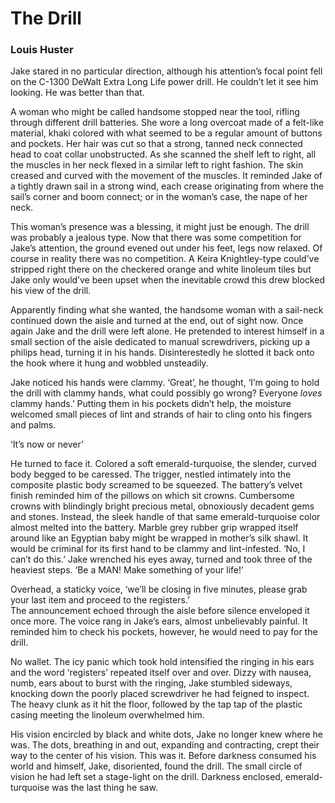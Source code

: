 # The Drill
### Louis Huster

Jake stared in no particular direction, although his attention’s focal point fell on the C-1300 DeWalt Extra Long Life power drill. He couldn’t let it see him looking. He was better than that.

A woman who might be called handsome stopped near the tool, rifling through different drill batteries. She wore a long overcoat made of a felt-like material, khaki colored with what seemed to be a regular amount of buttons and pockets. Her hair was cut so that a strong, tanned neck connected head to coat collar unobstructed. As she scanned the shelf left to right, all the muscles in her neck flexed in a similar left to right fashion. The skin creased and curved with the movement of the muscles. It reminded Jake of a tightly drawn sail in a strong wind, each crease originating from where the sail’s corner and boom connect; or in the woman’s case, the nape of her neck.

This woman’s presence was a blessing, it might just be enough. The drill was probably a jealous type. Now that there was some competition for Jake’s attention, the ground evened out under his feet, legs now relaxed. Of course in reality there was no competition. A Keira Knightley-type could’ve stripped right there on the checkered orange and white linoleum tiles but Jake only would’ve been upset when the inevitable crowd this drew blocked his view of the drill. 

Apparently finding what she wanted, the handsome woman with a sail-neck continued down the aisle and turned at the end, out of sight now. Once again Jake and the drill were left alone. He pretended to interest himself in a small section of the aisle dedicated to manual screwdrivers, picking up a philips head, turning it in his hands. Disinterestedly he slotted it back onto the hook where it hung and wobbled unsteadily. 

Jake noticed his hands were clammy. ‘Great’, he thought, ‘I’m going to hold the drill with clammy hands, what could possibly go wrong? Everyone *loves* clammy hands.’ Putting them in his pockets didn’t help, the moisture welcomed small pieces of lint and strands of hair to cling onto his fingers and palms.

‘It’s now or never’

He turned to face it. Colored a soft emerald-turquoise, the slender, curved body begged to be caressed. The trigger, nestled intimately into the composite plastic body screamed to be squeezed. The battery’s velvet finish reminded him of the pillows on which sit crowns. Cumbersome crowns with blindingly bright precious metal, obnoxiously decadent gems and stones. Instead, the sleek handle of that same emerald-turquoise color almost melted into the battery. Marble grey rubber grip wrapped itself around like an Egyptian baby might be wrapped in mother’s silk shawl. It would be criminal for its first hand to be clammy and lint-infested. ‘No, I can’t do this.’ Jake wrenched his eyes away, turned and took three of the heaviest steps. ‘Be a MAN\! Make something of your life\!’

Overhead, a staticky voice, ‘we’ll be closing in five minutes, please grab your last item and proceed to the registers.’  
The announcement echoed through the aisle before silence enveloped it once more. The voice rang in Jake’s ears, almost unbelievably painful. It reminded him to check his pockets, however, he would need to pay for the drill.

No wallet. The icy panic which took hold intensified the ringing in his ears and the word ‘registers’ repeated itself over and over. Dizzy with nausea, numb, ears about to burst with the ringing, Jake stumbled sideways, knocking down the poorly placed screwdriver he had feigned to inspect. The heavy clunk as it hit the floor, followed by the tap tap of the plastic casing meeting the linoleum overwhelmed him.

His vision encircled by black and white dots, Jake no longer knew where he was. The dots, breathing in and out, expanding and contracting, crept their way to the center of his vision. This was it. Before darkness consumed his world and himself, Jake, disoriented, found the drill. The small circle of vision he had left set a stage-light on the drill. Darkness enclosed, emerald-turquoise was the last thing he saw.

